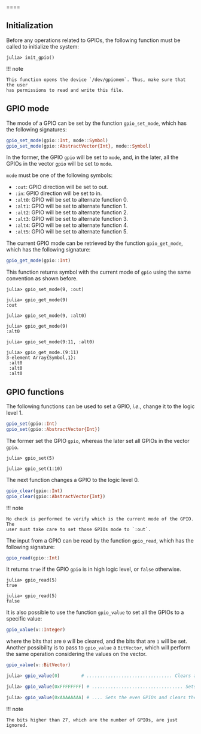 
====

## Initialization

Before any operations related to GPIOs, the following function must be called to
initialize the system:

```julia-repl
julia> init_gpio()
```

!!! note

    This function opens the device `/dev/gpiomem`. Thus, make sure that the user
    has permissions to read and write this file.

## GPIO mode

The mode of a GPIO can be set by the function `gpio_set_mode`, which has the
following signatures:

```julia
gpio_set_mode(gpio::Int, mode::Symbol)
gpio_set_mode(gpio::AbstractVector{Int}, mode::Symbol)
```

In the former, the GPIO `gpio` will be set to `mode`, and, in the later, all
the GPIOs in the vector `gpio` will be set to `mode`.

`mode` must be one of the following symbols:

* `:out`: GPIO direction will be set to out.
* `:in`: GPIO direction will be set to in.
* `:alt0`: GPIO will be set to alternate function 0.
* `:alt1`: GPIO will be set to alternate function 1.
* `:alt2`: GPIO will be set to alternate function 2.
* `:alt3`: GPIO will be set to alternate function 3.
* `:alt4`: GPIO will be set to alternate function 4.
* `:alt5`: GPIO will be set to alternate function 5.

The current GPIO mode can be retrieved by the function `gpio_get_mode`, which
has the following signature:

```julia
gpio_get_mode(gpio::Int)
```

This function returns symbol with the current mode of `gpio` using the same
convention as shown before.

```julia-repl
julia> gpio_set_mode(9, :out)

julia> gpio_get_mode(9)
:out

julia> gpio_set_mode(9, :alt0)

julia> gpio_get_mode(9)
:alt0

julia> gpio_set_mode(9:11, :alt0)

julia> gpio_get_mode.(9:11)
3-element Array{Symbol,1}:
 :alt0
 :alt0
 :alt0
```

## GPIO functions

The following functions can be used to set a GPIO, *i.e.*, change it to the
logic level 1.

```julia
gpio_set(gpio::Int)
gpio_set(gpio::AbstractVector{Int})
```

The former set the GPIO `gpio`, whereas the later set all GPIOs in the vector `gpio`.

```julia-repl
julia> gpio_set(5)

julia> gpio_set(1:10)

```

The next function changes a GPIO to the logic level 0.

```julia
gpio_clear(gpio::Int)
gpio_clear(gpio::AbstractVector{Int})
```

!!! note

    No check is performed to verify which is the current mode of the GPIO. The
    user must take care to set those GPIOs mode to `:out`.

The input from a GPIO can be read by the function `gpio_read`, which has the
following signature:

```julia
gpio_read(gpio::Int)
```

It returns `true` if the GPIO `gpio` is in high logic level, or `false` otherwise.

```julia-repl
julia> gpio_read(5)
true

julia> gpio_read(5)
false

```

It is also possible to use the function `gpio_value` to set all the GPIOs to a
specific value:

```julia
gpio_value(v::Integer)
```

where the bits that are `0` will be cleared, and the bits that are `1` will be
set. Another possibility is to pass to `gpio_value` a `BitVector`, which will
perform the same operation considering the values on the vector.

```julia
gpio_value(v::BitVector)
```

```julia
julia> gpio_value(0)        # ................................ Clears all GPIOs.

julia> gpio_value(0xFFFFFFFF) # .................................. Sets all GPIOs.

julia> gpio_value(0xAAAAAAAA) # .... Sets the even GPIOs and clears the odd GPIOs.
```

!!! note

    The bits higher than 27, which are the number of GPIOs, are just ignored.
